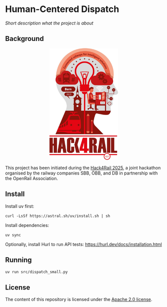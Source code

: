 # Human-Centered Dispatch

*Short description what the project is about*

## Background

<p align="center">
  <img alt="Hack4Rail Logo" src="img/hack4rail-logo.jpg" width="220"/>
</p>

This project has been initiated during the [Hack4Rail 2025](https://hack4rail.event.sbb.ch/en/), a joint hackathon organised by the railway companies SBB, ÖBB, and DB in partnership with the OpenRail Association.

## Install

Install uv first:
```shell
curl -LsSf https://astral.sh/uv/install.sh | sh
```

Install dependencies:
```shell
uv sync
```

Optionally, install Hurl to run API tests: https://hurl.dev/docs/installation.html

## Running

```shell
uv run src/dispatch_small.py
```

## License

<!-- If you decide for another license, please change it here, and exchange the LICENSE file -->

The content of this repository is licensed under the [Apache 2.0 license](LICENSE).
